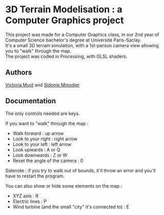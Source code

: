 # 3D Terrain Modelisation : a Computer Graphics project


This project was made for a Computer Graphics class, in our 2nd year of Computer Science bachelor's degree at Université Paris-Saclay.\
It's a small 3D terrain simulation, with a 1st-person camera view allowing you to "walk" through the map.\
The project was coded in Processing, with GLSL shaders.

## Authors

[Victoria Myot](https://github.com/vmfmyot) and [Sidonie Minodier](https://github.com/shidowe)

## Documentation
The only controls needed are keys.

If you want to "walk" through the map :
- Walk forward : up arrow
- Look to your right :  right arrow
- Look to your left : left arrow
- Look upwards : A or Q
- Look downwards : Z or W
- Reset the angle of the camera : 0

Sidenote : if you try to walk out of bounds, it'll throw an error and you'll have to restart the program.

You can also show or hide some elements on the map :
- XYZ axis : R
- Electric lines : P
- Wind turbine (and the small "city" it's connected to) : E
